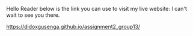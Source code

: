 Hello Reader below is the link you can use to visit my live website: I can't wait to see you there.

https://didoxgusenga.github.io/assignment2_group13/
